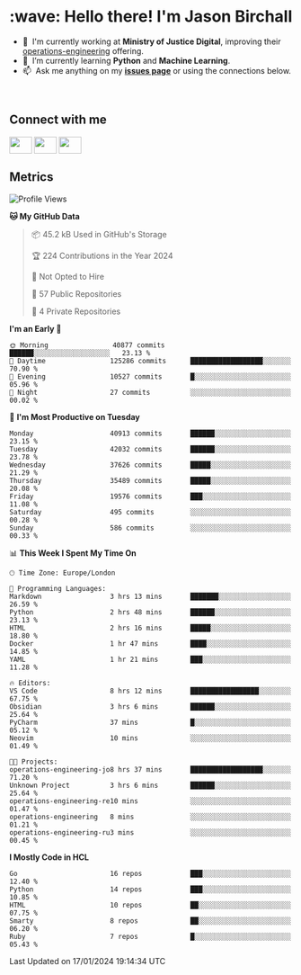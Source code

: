 <h1 align="left" id="jason-title">:wave: Hello there! I'm Jason Birchall</h1>

- :office: &nbsp;I'm currently working at **Ministry of Justice Digital**, improving their [operations-engineering](https://github.com/ministryofjustice/operations-engineering) offering.
- :seedling: &nbsp;I’m currently learning **Python** and **Machine Learning**.
- :mailbox: &nbsp;Ask me anything on my **[issues page]** or using the connections below.


<br>

<h2>Connect with me</h2>
<p>
<a href="https://twitter.com/jsonBirchall" target="blank"><img align="center" src="https://cdn.jsdelivr.net/npm/simple-icons@3.0.1/icons/twitter.svg" alt="" height="30" width="40" /></a>
<a href="https://keybase.io/json0" target="blank"><img align="center" src="https://cdn.jsdelivr.net/npm/simple-icons@3.0.1/icons/keybase.svg" alt="" height="30" width="40" /></a>
<a href="https://www.reddit.com/user/kakorate" target="blank"><img align="center" src="https://cdn.jsdelivr.net/npm/simple-icons@3.0.1/icons/reddit.svg" alt="" height="30" width="40" /></a>
</p>

<h2>Metrics</h2>

<!--START_SECTION:waka-->
![Profile Views](http://img.shields.io/badge/Profile%20Views-0-blue)

**🐱 My GitHub Data** 

> 📦 45.2 kB Used in GitHub's Storage 
 > 
> 🏆 224 Contributions in the Year 2024
 > 
> 🚫 Not Opted to Hire
 > 
> 📜 57 Public Repositories 
 > 
> 🔑 4 Private Repositories 
 > 
**I'm an Early 🐤** 

```text
🌞 Morning                40877 commits       ██████░░░░░░░░░░░░░░░░░░░   23.13 % 
🌆 Daytime                125286 commits      ██████████████████░░░░░░░   70.90 % 
🌃 Evening                10527 commits       █░░░░░░░░░░░░░░░░░░░░░░░░   05.96 % 
🌙 Night                  27 commits          ░░░░░░░░░░░░░░░░░░░░░░░░░   00.02 % 
```
📅 **I'm Most Productive on Tuesday** 

```text
Monday                   40913 commits       ██████░░░░░░░░░░░░░░░░░░░   23.15 % 
Tuesday                  42032 commits       ██████░░░░░░░░░░░░░░░░░░░   23.78 % 
Wednesday                37626 commits       █████░░░░░░░░░░░░░░░░░░░░   21.29 % 
Thursday                 35489 commits       █████░░░░░░░░░░░░░░░░░░░░   20.08 % 
Friday                   19576 commits       ███░░░░░░░░░░░░░░░░░░░░░░   11.08 % 
Saturday                 495 commits         ░░░░░░░░░░░░░░░░░░░░░░░░░   00.28 % 
Sunday                   586 commits         ░░░░░░░░░░░░░░░░░░░░░░░░░   00.33 % 
```


📊 **This Week I Spent My Time On** 

```text
🕑︎ Time Zone: Europe/London

💬 Programming Languages: 
Markdown                 3 hrs 13 mins       ███████░░░░░░░░░░░░░░░░░░   26.59 % 
Python                   2 hrs 48 mins       ██████░░░░░░░░░░░░░░░░░░░   23.13 % 
HTML                     2 hrs 16 mins       █████░░░░░░░░░░░░░░░░░░░░   18.80 % 
Docker                   1 hr 47 mins        ████░░░░░░░░░░░░░░░░░░░░░   14.85 % 
YAML                     1 hr 21 mins        ███░░░░░░░░░░░░░░░░░░░░░░   11.28 % 

🔥 Editors: 
VS Code                  8 hrs 12 mins       █████████████████░░░░░░░░   67.75 % 
Obsidian                 3 hrs 6 mins        ██████░░░░░░░░░░░░░░░░░░░   25.64 % 
PyCharm                  37 mins             █░░░░░░░░░░░░░░░░░░░░░░░░   05.12 % 
Neovim                   10 mins             ░░░░░░░░░░░░░░░░░░░░░░░░░   01.49 % 

🐱‍💻 Projects: 
operations-engineering-jo8 hrs 37 mins       ██████████████████░░░░░░░   71.20 % 
Unknown Project          3 hrs 6 mins        ██████░░░░░░░░░░░░░░░░░░░   25.64 % 
operations-engineering-re10 mins             ░░░░░░░░░░░░░░░░░░░░░░░░░   01.47 % 
operations-engineering   8 mins              ░░░░░░░░░░░░░░░░░░░░░░░░░   01.21 % 
operations-engineering-ru3 mins              ░░░░░░░░░░░░░░░░░░░░░░░░░   00.45 % 
```

**I Mostly Code in HCL** 

```text
Go                       16 repos            ███░░░░░░░░░░░░░░░░░░░░░░   12.40 % 
Python                   14 repos            ███░░░░░░░░░░░░░░░░░░░░░░   10.85 % 
HTML                     10 repos            ██░░░░░░░░░░░░░░░░░░░░░░░   07.75 % 
Smarty                   8 repos             ██░░░░░░░░░░░░░░░░░░░░░░░   06.20 % 
Ruby                     7 repos             █░░░░░░░░░░░░░░░░░░░░░░░░   05.43 % 
```




 Last Updated on 17/01/2024 19:14:34 UTC
<!--END_SECTION:waka-->

<!-- links -->

[issues page]: https://github.com/jasonBirchall/jasonBirchall/issues "jasonBirchall/issues"
